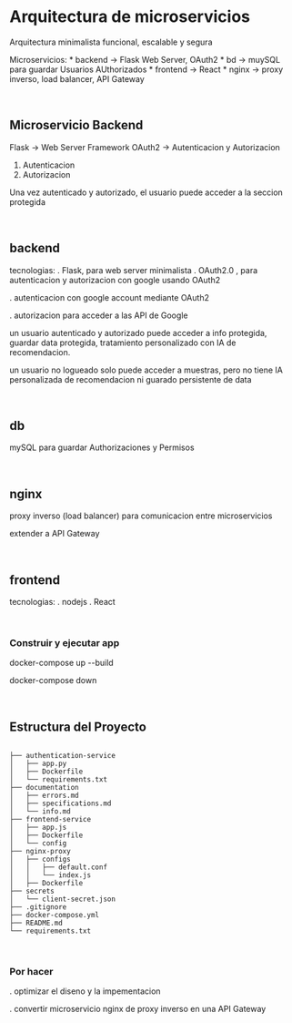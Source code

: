 # Arquitectura de microservicios 

Arquitectura minimalista funcional, escalable y segura

Microservicios:
    * backend -> Flask Web Server, OAuth2
    * bd -> muySQL para guardar Usuarios AUthorizados
    * frontend -> React
    * nginx -> proxy inverso, load balancer, API Gateway

</br>


## Microservicio Backend

Flask -> Web Server Framework
OAuth2 -> Autenticacion y Autorizacion

1. Autenticacion
2. Autorizacion

Una vez autenticado y autorizado, el usuario puede acceder a la seccion protegida



<br/>


## backend

tecnologias:
    . Flask, para web server minimalista 
    . OAuth2.0 , para autenticacion y autorizacion con google usando OAuth2


. autenticacion con google account mediante OAuth2

. autorizacion para acceder a las API de Google


un usuario autenticado y autorizado puede acceder a info protegida, guardar data protegida, tratamiento personalizado con IA de recomendacion.

un usuario no logueado solo puede acceder a muestras, pero no tiene IA personalizada de recomendacion ni guarado persistente de data

</br>

## db

mySQL para guardar Authorizaciones y Permisos

</br>

## nginx 

proxy inverso (load balancer) para comunicacion entre microservicios

extender a API Gateway

</br>

## frontend

tecnologias:
    . nodejs 
    . React


<br/>


### Construir y ejecutar app

docker-compose up --build

docker-compose down


<br/>


## Estructura del Proyecto

```

├── authentication-service
│   ├── app.py
│   ├── Dockerfile
│   └── requirements.txt
├── documentation
│   ├── errors.md
│   ├── specifications.md
│   └── info.md
├── frontend-service
│   ├── app.js
│   ├── Dockerfile
│   └── config
├── nginx-proxy
│   ├── configs
│   │   ├── default.conf
│   │   └── index.js
│   ├── Dockerfile
├── secrets
│   └── client-secret.json
├── .gitignore
├── docker-compose.yml
├── README.md
└── requirements.txt

```

</br>

### Por hacer

. optimizar el diseno y la impementacion

. convertir microservicio nginx de proxy inverso en una API Gateway
